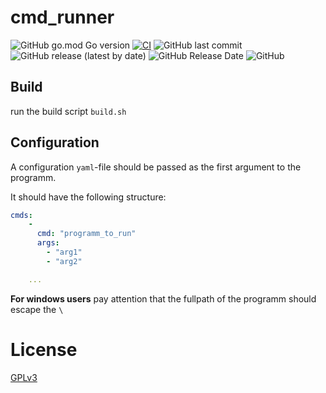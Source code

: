 # cmd_runner
![GitHub go.mod Go version](https://img.shields.io/github/go-mod/go-version/bb4L/cmd_runner)
[![CI](https://github.com/bb4L/cmd_runner/actions/workflows/build.yml/badge.svg)](https://github.com/bb4L/cmd_runner/actions/workflows/build.yml)
![GitHub last commit](https://img.shields.io/github/last-commit/bb4L/cmd_runner)
![GitHub release (latest by date)](https://img.shields.io/github/v/release/bb4L/cmd_runner)
![GitHub Release Date](https://img.shields.io/github/release-date/bb4L/cmd_runner)
![GitHub](https://img.shields.io/github/license/bb4L/cmd_runner)

## Build
run the build script `build.sh`

## Configuration
A configuration `yaml`-file should be passed as the first argument to the programm.

It should have the following structure:

```yaml
cmds:
    - 
      cmd: "programm_to_run"
      args:
        - "arg1"
        - "arg2"

    ...
```

**For windows users** pay attention that the fullpath of the programm should escape the `\`

# License
[GPLv3](LICENSE)
